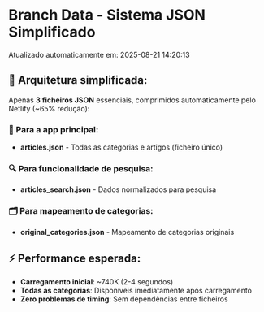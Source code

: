 # Branch Data - Sistema JSON Simplificado
Atualizado automaticamente em: 2025-08-21 14:20:13

## 🎯 Arquitetura simplificada:
Apenas **3 ficheiros JSON** essenciais, comprimidos automaticamente pelo Netlify (~65% redução):

### 📱 Para a app principal:
- **articles.json** - Todas as categorias e artigos (ficheiro único)

### 🔍 Para funcionalidade de pesquisa:
- **articles_search.json** - Dados normalizados para pesquisa

### 🗂️ Para mapeamento de categorias:
- **original_categories.json** - Mapeamento de categorias originais

## ⚡ Performance esperada:
- **Carregamento inicial**: ~740K (2-4 segundos)
- **Todas as categorias**: Disponíveis imediatamente após carregamento
- **Zero problemas de timing**: Sem dependências entre ficheiros
